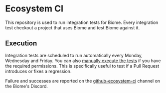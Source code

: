 # Ecosystem CI

This repository is used to run integration tests for Biome.
Every integration test checkout a project that uses Biome and test Biome against it.

## Execution

Integration tests are scheduled to run automatically every Monday, Wednesday and Friday.
You can also [manually execute the tests](https://github.com/biomejs/ecosystem-ci/actions/workflows/ecosystem-ci.yml) if you have the required permissions.
This is specifically useful to test if a Pull Request introduces or fixes a regression.

Failure and successes are reported on the [github-ecosystem-ci](https://discord.com/channels/1132231889290285117/1275181107318362153) channel on the Biome's Discord.
